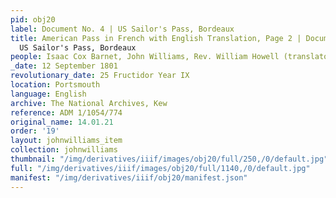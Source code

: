 ```yaml
---
pid: obj20
label: Document No. 4 | US Sailor's Pass, Bordeaux
title: American Pass in French with English Translation, Page 2 | Document No. 4 |
  US Sailor's Pass, Bordeaux
people: Isaac Cox Barnet, John Williams, Rev. William Howell (translator)
_date: 12 September 1801
revolutionary_date: 25 Fructidor Year IX
location: Portsmouth
language: English
archive: The National Archives, Kew
reference: ADM 1/1054/774
original_name: 14.01.21
order: '19'
layout: johnwilliams_item
collection: johnwilliams
thumbnail: "/img/derivatives/iiif/images/obj20/full/250,/0/default.jpg"
full: "/img/derivatives/iiif/images/obj20/full/1140,/0/default.jpg"
manifest: "/img/derivatives/iiif/obj20/manifest.json"
---
```

